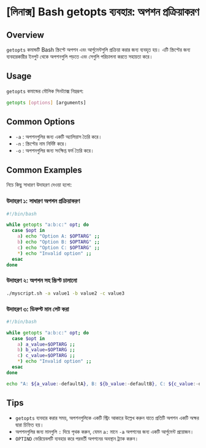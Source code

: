 # [লিনাক্স] Bash getopts ব্যবহার: অপশন প্রক্রিয়াকরণ

## Overview
`getopts` কমান্ডটি Bash স্ক্রিপ্টে অপশন এবং আর্গুমেন্টগুলি প্রক্রিয়া করার জন্য ব্যবহৃত হয়। এটি স্ক্রিপ্টের জন্য ব্যবহারকারীর ইনপুট থেকে অপশনগুলি পড়তে এবং সেগুলি পরিচালনা করতে সহায়তা করে।

## Usage
`getopts` কমান্ডের মৌলিক সিনট্যাক্স নিম্নরূপ:

```bash
getopts [options] [arguments]
```

## Common Options
- `-a` : অপশনগুলির জন্য একটি অ্যালিয়াস তৈরি করে।
- `-n` : স্ক্রিপ্টের নাম নির্দিষ্ট করে।
- `-o` : অপশনগুলির জন্য সংক্ষিপ্ত ফর্ম তৈরি করে।

## Common Examples
নিচে কিছু সাধারণ উদাহরণ দেওয়া হলো:

### উদাহরণ ১: সাধারণ অপশন প্রক্রিয়াকরণ
```bash
#!/bin/bash

while getopts "a:b:c:" opt; do
  case $opt in
    a) echo "Option A: $OPTARG" ;;
    b) echo "Option B: $OPTARG" ;;
    c) echo "Option C: $OPTARG" ;;
    *) echo "Invalid option" ;;
  esac
done
```

### উদাহরণ ২: অপশন সহ স্ক্রিপ্ট চালানো
```bash
./myscript.sh -a value1 -b value2 -c value3
```

### উদাহরণ ৩: ডিফল্ট মান সেট করা
```bash
#!/bin/bash

while getopts "a:b:c:" opt; do
  case $opt in
    a) a_value=$OPTARG ;;
    b) b_value=$OPTARG ;;
    c) c_value=$OPTARG ;;
    *) echo "Invalid option" ;;
  esac
done

echo "A: ${a_value:-defaultA}, B: ${b_value:-defaultB}, C: ${c_value:-defaultC}"
```

## Tips
- `getopts` ব্যবহার করার সময়, অপশনগুলিকে একটি স্ট্রিং আকারে উল্লেখ করুন যাতে প্রতিটি অপশন একটি অক্ষর দ্বারা চিহ্নিত হয়।
- অপশনগুলির জন্য মানগুলি `:` দিয়ে পৃথক করুন, যেমন `a:` মানে `-a` অপশনের জন্য একটি আর্গুমেন্ট প্রয়োজন।
- `OPTIND` ভেরিয়েবলটি ব্যবহার করে পরবর্তী অপশনের অবস্থান ট্র্যাক করুন।